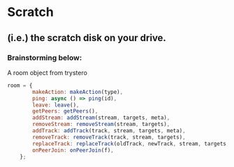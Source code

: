 # Scratch

## (i.e.) the scratch disk on your drive.

### Brainstorming below:

A room object from trystero

```js
room = {
        makeAction: makeAction(type),
        ping: async () => ping(id),
        leave: leave(),
        getPeers: getPeers(),
        addStream: addStream(stream, targets, meta),
        removeStream: removeStream(stream, targets),
        addTrack: addTrack(track, stream, targets, meta),
        removeTrack: removeTrack(track, stream, targets),
        replaceTrack: replaceTrack(oldTrack, newTrack, stream, targets, meta),
        onPeerJoin: onPeerJoin(f),
    };
```
